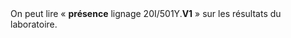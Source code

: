 <!---->On peut lire « <b>présence</b> lignage 20I/501Y.<b>V1</b> » sur les résultats du laboratoire.